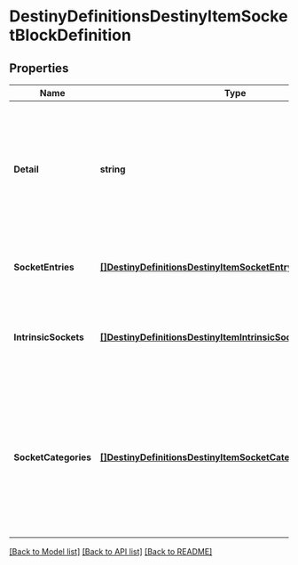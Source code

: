 # DestinyDefinitionsDestinyItemSocketBlockDefinition

## Properties
Name | Type | Description | Notes
------------ | ------------- | ------------- | -------------
**Detail** | **string** | This was supposed to be a string that would give per-item details about sockets. In practice, it turns out that all this ever has is the localized word \&quot;details\&quot;. ... that&#39;s lame, but perhaps it will become something cool in the future. | [optional] 
**SocketEntries** | [**[]DestinyDefinitionsDestinyItemSocketEntryDefinition**](Destiny.Definitions.DestinyItemSocketEntryDefinition.md) | Each non-intrinsic (or mutable) socket on an item is defined here. Check inside for more info. | [optional] 
**IntrinsicSockets** | [**[]DestinyDefinitionsDestinyItemIntrinsicSocketEntryDefinition**](Destiny.Definitions.DestinyItemIntrinsicSocketEntryDefinition.md) | Each intrinsic (or immutable/permanent) socket on an item is defined here, along with the plug that is permanently affixed to the socket. | [optional] 
**SocketCategories** | [**[]DestinyDefinitionsDestinyItemSocketCategoryDefinition**](Destiny.Definitions.DestinyItemSocketCategoryDefinition.md) | A convenience property, that refers to the sockets in the \&quot;sockets\&quot; property, pre-grouped by category and ordered in the manner that they should be grouped in the UI. You could form this yourself with the existing data, but why would you want to? Enjoy life man. | [optional] 

[[Back to Model list]](../README.md#documentation-for-models) [[Back to API list]](../README.md#documentation-for-api-endpoints) [[Back to README]](../README.md)


